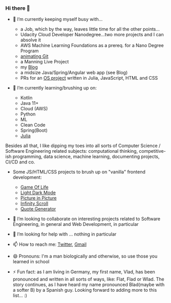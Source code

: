 ### Hi there 👋

- 🔭 I’m currently keeping myself busy with...
  - a Job, which by the way, leaves little time for all the other points...
  - Udacity Cloud Developer Nanodegree...two more projects and I can absolve it
  - AWS Machine Learning Foundations as a prereq. for a Nano Degree Program
  - [animating Git](https://github.com/vladflore/git-animated)
  - a Manning Live Project
  - my [Blog](https://vladflore.tech/)
  - a midsize Java/Spring/Angular web app (see Blog)
  - PRs for an [OS project](https://github.com/fonsp/Pluto.jl) written in Julia, JavaScript, HTML and CSS

- 🌱 I’m currently learning/brushing up on:
  - Kotlin
  - Java 11+
  - Cloud (AWS)
  - Python
  - ML
  - Clean Code
  - Spring(Boot)
  - [Julia](https://julialang.org/)

Besides all that, I like dipping my toes into all sorts of Computer Science / Software Engineering related subjects: computational thinking, competitive-ish programming, data science, machine learning, documenting projects, CI/CD and co.

- Some JS/HTML/CSS projects to brush up on "vanilla" frontend development:
  - [Game Of Life](https://vladflore.github.io/game-of-life/)
  - [Light Dark Mode](https://vladflore.github.io/light-dark-mode/)
  - [Picture in Picture](https://vladflore.github.io/picture-in-picture/)
  - [Infinity Scroll](https://vladflore.github.io/infinity-scroll/)
  - [Quote Generator](https://vladflore.github.io/quote-generator/)

- 👯 I’m looking to collaborate on interesting projects related to Software Engineering, in general and Web Development, in particular

- 🤔 I’m looking for help with ... nothing in particular

- 📫 How to reach me: [Twitter](https://twitter.com/vlad_flore), [Gmail](mailto:flore.vlad@gmail.com)

- 😄 Pronouns: I'm a man biologically and otherwise, so use those you learned in school

- ⚡ Fun fact: as I am living in Germany, my first name, Vlad, has been pronounced and written in all sorts of ways, like: Flat, Flad or Wlad. The story continues, as I have heard my name pronounced Blad(maybe with a softer B) by a Spanish guy. Looking forward to adding more to this list... :)
